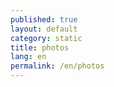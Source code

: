 ```yaml
---
published: true
layout: default
category: static
title: photos
lang: en
permalink: /en/photos
---
```


<div class="galleria"></div>

<script type="text/javascript" src="{{ site.baseurl }}/assets/js/libs/galleria/galleria.js"></script>
<script>
var thumbs_url = 'http://batagov.s3.amazonaws.com/photos/thumbs/',
	large_url = 'http://batagov.s3.amazonaws.com/photos/large/',
	data = [
    	{
        	image: large_url + '22.jpg',
        	thumb: thumbs_url + '22.jpg'
    	},
        {
        	image: large_url + '21.jpg',
        	thumb: thumbs_url + '21.jpg',
            title: '2009'
    	},
        {
        	image: large_url + '19.jpg',
        	thumb: thumbs_url + '19.jpg'
    	},
        {
        	image: large_url + '18.jpg',
        	thumb: thumbs_url + '18.jpg',
            title: '2005'
    	},
        {
        	image: large_url + '17.jpg',
        	thumb: thumbs_url + '17.jpg',
            title: '1991'
    	},
        {
        	image: large_url + '16.jpg',
        	thumb: thumbs_url + '16.jpg',
            title: '1991'
    	},
        {
        	image: large_url + '15.jpg',
        	thumb: thumbs_url + '15.jpg'
    	},
        {
        	image: large_url + '14.jpg',
        	thumb: thumbs_url + '14.jpg'
    	},
        {
        	image: large_url + '13.jpg',
        	thumb: thumbs_url + '13.jpg'
    	},
        {
        	image: large_url + '12.jpg',
        	thumb: thumbs_url + '12.jpg'
    	},
        {
        	image: large_url + '11.jpg',
        	thumb: thumbs_url + '11.jpg'
    	},
        {
        	image: large_url + '10.jpg',
        	thumb: thumbs_url + '10.jpg'
    	},
        {
        	image: large_url + '9.jpg',
        	thumb: thumbs_url + '9.jpg'
    	},
        {
        	image: large_url + '8.jpg',
        	thumb: thumbs_url + '8.jpg'
    	},
        {
        	image: large_url + '7.jpg',
        	thumb: thumbs_url + '7.jpg',
            title: '1990'
    	},
        {
        	image: large_url + '6.jpg',
        	thumb: thumbs_url + '6.jpg',
            title: '1990'
    	},
        {
        	image: large_url + '5.jpg',
        	thumb: thumbs_url + '5.jpg',
            title: '1989'
    	},
        {
        	image: large_url + '4.jpg',
        	thumb: thumbs_url + '4.jpg'
    	},
        {
        	image: large_url + '3.jpg',
        	thumb: thumbs_url + '3.jpg'
    	},
        {
        	image: large_url + '2.jpg',
        	thumb: thumbs_url + '2.jpg'
    	},
        {
        	image: large_url + '1.jpg',
        	thumb: thumbs_url + '1.jpg'
    	}
	];
Galleria.loadTheme('{{ site.baseurl }}/assets/js/libs/galleria/themes/batagov/galleria.batagov.min.js');
Galleria.run('.galleria', {
    dataSource: data,
    width: 600,
    height: 400,
  	wait: true
});
</script>